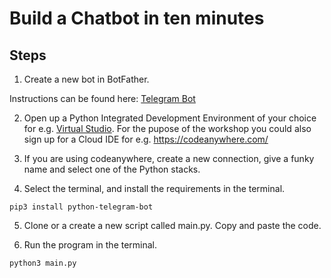 # Build a Chatbot in ten minutes

## Steps
1. Create a new bot in BotFather.

Instructions can be found here: [Telegram Bot](https://medium.com/free-code-camp/learn-to-build-your-first-bot-in-telegram-with-python-4c99526765e4)

2. Open up a Python Integrated Development Environment of your choice for e.g. [Virtual Studio](https://visualstudio.microsoft.com/).
For the pupose of the workshop you could also sign up for a Cloud IDE for e.g. https://codeanywhere.com/


3. If you are using codeanywhere, create a new connection, give a funky name and select one of the Python stacks.


4. Select the terminal, and install the requirements in the terminal.

```pip3 install python-telegram-bot```

5. Clone or a create a new script called main.py. Copy and paste the code.

7. Run the program in the terminal.

```python3 main.py```
